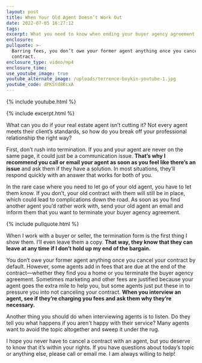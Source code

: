 ```yaml
---
layout: post
title: When Your Old Agent Doesn’t Work Out
date: 2022-07-05 16:27:12
tags:
excerpt: What you need to know when ending your buyer agency agreement.
enclosure:
pullquote: >-
  Barring fees, you don’t owe your former agent anything once you cancel your
  contract.
enclosure_type: video/mp4
enclosure_time:
use_youtube_image: true
youtube_alternate_image: /uploads/terrence-boykin-youtube-1.jpg
youtube_code: dPKSYd8KcxA
---
```

{% include youtube.html %}

{% include excerpt.html %}

What can you do if your real estate agent isn’t cutting it? Not every agent meets their client’s standards, so how do you break off your professional relationship the right way?&nbsp;

First, don’t rush into termination. If you and your agent are never on the same page, it could just be a communication issue. **That’s why I recommend you call or email your agent as soon as you feel like there’s an issue** and ask them if they have a solution. In most situations, they’ll respond quickly with an answer that works for both of you.&nbsp;

In the rare case where you need to let go of your old agent, you have to let them know. If you don’t, your old contract with them will still be in place, which could lead to complications down the road. As soon as you find another agent you’d rather work with, send your old agent an email and inform them that you want to terminate your buyer agency agreement.

{% include pullquote.html %}

When I work with a buyer or seller, the termination form is the first thing I show them. I’ll even leave them a copy. **That way, they know that they can leave at any time if I don’t hold up my end of the bargain.&nbsp;**

You don’t owe your former agent anything once you cancel your contract by default. However, some agents add in fees that are due at the end of the contract—whether they find you a home or you terminate the buyer agency agreement. Sometimes marketing and other fees are justified because your agent goes the extra mile to help you, but some agents just put these in to pressure you into not canceling your contract. **When you interview an agent, see if they’re charging you fees and ask them why they’re necessary.**&nbsp;

Another thing you should do when interviewing agents is to listen. Do they tell you what happens if you aren't happy with their service? Many agents want to avoid the topic altogether and sweep it under the rug.&nbsp;

I hope you never have to cancel a contract with an agent, but you deserve to know that it’s within your rights. If you have questions about today’s topic or anything else, please call or email me. I am always willing to help\!
